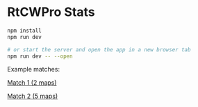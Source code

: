 # RtCWPro Stats

```bash
npm install
npm run dev

# or start the server and open the app in a new browser tab
npm run dev -- --open
```

Example matches:

[Match 1 (2 maps)](https://rtcwprostats.deno.dev/groups/gather-1696356209/)

[Match 2 (5 maps)](https://rtcwprostats.deno.dev/groups/gather-1698528082/)
